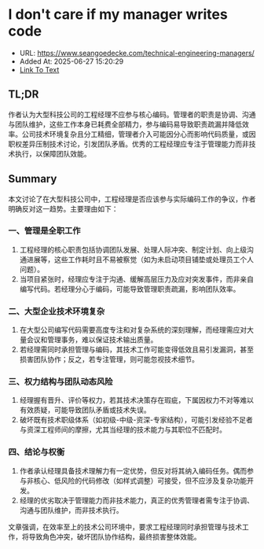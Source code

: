 # I don't care if my manager writes code
- URL: https://www.seangoedecke.com/technical-engineering-managers/
- Added At: 2025-06-27 15:20:29
- [Link To Text](2025-06-27-i-don't-care-if-my-manager-writes-code_raw.md)

## TL;DR


作者认为大型科技公司的工程经理不应参与核心编码。管理者的职责是协调、沟通与团队维护，这些工作本身已耗费全部精力，参与编码易导致职责疏漏并降低效率。公司技术环境复杂且分工精细，管理者介入可能因分心而影响代码质量，或因职权差异压制技术讨论，引发团队矛盾。优秀的工程经理应专注于管理能力而非技术执行，以保障团队效能。

## Summary


本文讨论了在大型科技公司中，工程经理是否应该参与实际编码工作的争议，作者明确反对这一趋势。主要理由如下：

### 一、管理是全职工作
1. 工程经理的核心职责包括协调团队发展、处理人际冲突、制定计划、向上级沟通进展等，这些工作耗时且不易被察觉（如为未启动项目铺垫或处理员工个人问题）。
2. 当项目紧张时，经理应专注于沟通、缓解高层压力及应对突发事件，而非亲自编写代码。若经理分心于编码，可能导致管理职责疏漏，影响团队效率。

### 二、大型企业技术环境复杂
1. 在大型公司编写代码需要高度专注和对复杂系统的深刻理解，而经理需应对大量会议和管理事务，难以保证技术输出质量。
2. 若经理需同时承担管理与编码，其技术工作可能变得低效且易引发漏洞，甚至损害团队协作；反之，若专注管理，则可能忽视技术细节。

### 三、权力结构与团队动态风险
1. 经理握有晋升、评价等权力，若其技术决策存在瑕疵，下属因权力不对等难以有效质疑，可能导致团队矛盾或技术失误。
2. 破坏既有技术职级体系（如初级-中级-资深-专家结构），可能引发经验不足者与资深工程师间的摩擦，尤其当经理的技术能力与其职位不匹配时。

### 四、结论与权衡
1. 作者承认经理具备技术理解力有一定优势，但反对将其纳入编码任务。偶而参与非核心、低风险的代码修改（如样式调整）可接受，但不应涉及复杂功能开发。
2. 经理的优劣取决于管理能力而非技术能力，真正的优秀管理者需专注于协调、沟通与团队维护，而非技术执行。

文章强调，在效率至上的技术公司环境中，要求工程经理同时承担管理与技术工作，将导致角色冲突，破坏团队协作结构，最终损害整体效能。

